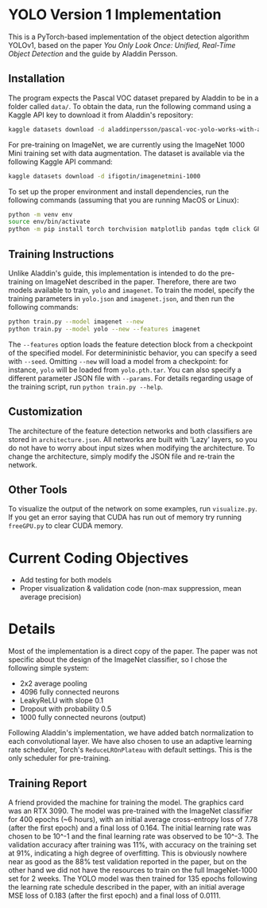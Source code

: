 # YOLO Version 1 Implementation

This is a PyTorch-based implementation of the object detection algorithm YOLOv1, based on the paper _You Only Look Once: Unified, Real-Time Object Detection_ and the guide by Aladdin Persson.

## Installation

The program expects the Pascal VOC dataset prepared by Aladdin to be in a folder called `data/`. To obtain the data, run the following command using a Kaggle API key to download it from Aladdin's repository:

```sh
kaggle datasets download -d aladdinpersson/pascal-voc-yolo-works-with-albumentations
```

For pre-training on ImageNet, we are currently using the ImageNet 1000 Mini training set with data augmentation. The dataset is available via the following Kaggle API command:

```sh
kaggle datasets download -d ifigotin/imagenetmini-1000
```

To set up the proper environment and install dependencies, run the following commands (assuming that you are running MacOS or Linux):

```sh
python -m venv env
source env/bin/activate
python -m pip install torch torchvision matplotlib pandas tqdm click GPUtil
```

## Training Instructions

Unlike Aladdin's guide, this implementation is intended to do the pre-training on ImageNet described in the paper. Therefore, there are two models available to train, `yolo` and `imagenet`. To train the model, specify the training parameters in `yolo.json` and `imagenet.json`, and then run the following commands:

```sh
python train.py --model imagenet --new
python train.py --model yolo --new --features imagenet
```

The `--features` option loads the feature detection block from a checkpoint of the specified model. For determininistic behavior, you can specify a seed with `--seed`. Omitting `--new` will load a model from a checkpoint: for instance, `yolo` will be loaded from `yolo.pth.tar`. You can also specify a different parameter JSON file with `--params`. For details regarding usage of the training script, run `python train.py --help`. 

## Customization

The architecture of the feature detection networks and both classifiers are stored in `architecture.json`. All networks are built with 'Lazy' layers, so you do not have to worry about input sizes when modifying the architecture. To change the architecture, simply modify the JSON file and re-train the network.

## Other Tools

To visualize the output of the network on some examples, run `visualize.py`. If you get an error saying that CUDA has run out of memory try running `freeGPU.py` to clear CUDA memory. 

# Current Coding Objectives 

- Add testing for both models
- Proper visualization & validation code (non-max suppression, mean average precision)

# Details

Most of the implementation is a direct copy of the paper. The paper was not specific about the design of the ImageNet classifier, so I chose the following simple system: 
- 2x2 average pooling
- 4096 fully connected neurons
- LeakyReLU with slope 0.1
- Dropout with probability 0.5
- 1000 fully connected neurons (output)

Following Aladdin's implementation, we have added batch normalization to each convolutional layer. We have also chosen to use an adaptive learning rate scheduler, Torch's `ReduceLROnPlateau` with default settings. This is the only scheduler for pre-training.

## Training Report

A friend provided the machine for training the model. The graphics card was an RTX 3090. The model was pre-trained with the ImageNet classifier for 400 epochs (~6 hours), with an initial average cross-entropy loss of 7.78 (after the first epoch) and a final loss of 0.164. The initial learning rate was chosen to be 10^-1 and the final learning rate was observed to be 10^-3. The validation accuracy after training was 11%, with accuracy on the training set at 91%, indicating a high degree of overfitting. This is obviously nowhere near as good as the 88% test validation reported in the paper, but on the other hand we did not have the resources to train on the full ImageNet-1000 set for 2 weeks. The YOLO model was then trained for 135 epochs following the learning rate schedule described in the paper, with an initial average MSE loss of 0.183 (after the first epoch) and a final loss of 0.0111. 